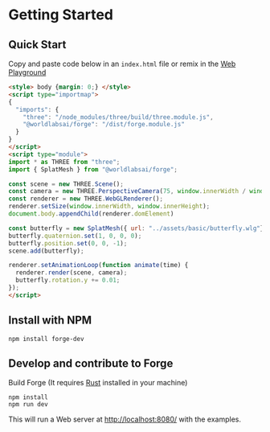 # Getting Started

## Quick Start

Copy and paste code below in an `index.html` file or remix in the [Web Playground](https://glitch.com/edit/#!/forge-dev)

```html
<style> body {margin: 0;} </style>
<script type="importmap">
{
  "imports": {
    "three": "/node_modules/three/build/three.module.js",
    "@worldlabsai/forge": "/dist/forge.module.js"
  }
}
</script>
<script type="module">
import * as THREE from "three";
import { SplatMesh } from "@worldlabsai/forge";

const scene = new THREE.Scene();
const camera = new THREE.PerspectiveCamera(75, window.innerWidth / window.innerHeight, 0.1, 1000);
const renderer = new THREE.WebGLRenderer();
renderer.setSize(window.innerWidth, window.innerHeight);
document.body.appendChild(renderer.domElement)

const butterfly = new SplatMesh({ url: "../assets/basic/butterfly.wlg"});
butterfly.quaternion.set(1, 0, 0, 0);
butterfly.position.set(0, 0, -1);
scene.add(butterfly);

renderer.setAnimationLoop(function animate(time) {
  renderer.render(scene, camera);
  butterfly.rotation.y += 0.01;
});
</script>
```
## Install with NPM

```shell
npm install forge-dev
```
## Develop and contribute to Forge

Build Forge (It requires [Rust](https://www.rust-lang.org/tools/install) installed in your machine)
```
npm install
npm run dev
```

This will run a Web server at [http://localhost:8080/](http://localhost:8080/) with the examples.

